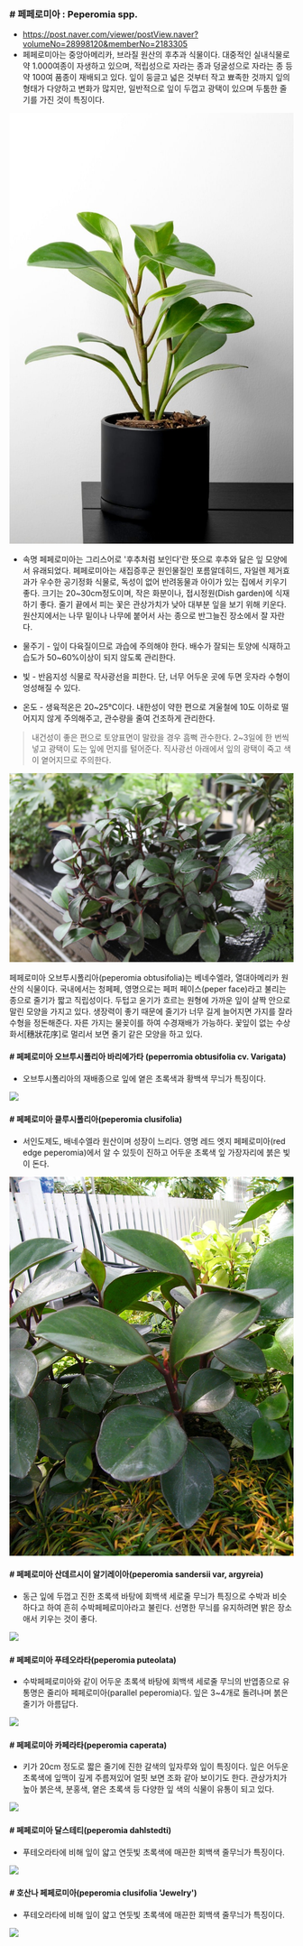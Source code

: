 ### # 페페로미아 : Peperomia spp.
  - https://post.naver.com/viewer/postView.naver?volumeNo=28998120&memberNo=2183305
  - 페페로미아는 중앙아메리카, 브라질 원산의 후추과 식물이다. 대중적인 실내식물로 약 1.000여종이 자생하고 있으며, 적립성으로 자라는 종과 덩굴성으로 자라는 종 등 약 100여 품종이 재배되고 있다. 잎이 둥글고 넓은 것부터 작고 뾰족한 것까지 잎의 형태가 다양하고 변화가 많지만, 일반적으로 잎이 두껍고 광택이 있으며 두툼한 줄기를 가진 것이 특징이다.

  ![](페페로미아.jpeg)

  - 속명 페페로미아는 그리스어로 '후추처럼 보인다'란 뜻으로 후추와 닮은 잎 모양에서 유래되었다. 페페로미아는 새집증후군 원인물질인 포름알데히드, 자일렌 제거효과가 우수한 공기정화 식물로, 독성이 없어 반려동물과 아이가 있는 집에서 키우기 좋다. 크기는 20~30cm정도이며, 작은 화분이나, 접시정원(Dish garden)에 식재하기 좋다. 줄기 끝에서 피는 꽃은 관상가치가 낮아 대부분 잎을 보기 위해 키운다. 원산지에서는 나무 밑이나 나무에 붙어서 사는 종으로 반그늘진 장소에서 잘 자란다. 

- 물주기 - 잎이 다육질이므로 과습에 주의해야 한다. 배수가 잘되는 토양에 식재하고 습도가 50~60%이상이 되지 않도록 관리한다. 

- 빛 -  반음지성 식물로 작사광선을 피한다. 단, 너무 어두운 곳에 두면 웃자라 수형이 엉성해질 수 있다. 

- 온도 -  생육적온은 20~25℃이다. 내한성이 약한 편으로 겨울철에 10도 이하로 떨어지지 않게 주의해주고, 관수량을 줄여 건조하게 관리한다.

>내건성이 좋은 편으로 토양표면이 말랐을 경우 흠뻑 관수한다.
2~3일에 한 번씩 넣고 광택이 도는 잎에 먼지를 털어준다.
직사광선 아래에서 잎의 광택이 죽고 색이 옅어지므로 주의한다.

![](페페로미아_오브투시폴리아(peperomia_obtusifolia).jpeg)

페페로미아 오브투시폴리아(peperomia obtusifolia)는 베네수엘라, 열대아메리카 원산의 식물이다. 국내에서는 청페페, 영명으로는 페퍼 페이스(peper face)라고 불리는 종으로 줄기가 짧고 직립성이다. 두텁고 윤기가 흐르는 원형에 가까운 잎이 살짝 안으로 말린 모양을 가지고 있다. 생장력이 좋기 때문에 줄기가 너무 길게 늘어지면 가지를 잘라 수형을 정돈해준다. 자른 가지는 물꽂이를 하여 수경재배가 가능하다. 꽃잎이 없는 수상화서[穗狀花序]로  멀리서 보면 줄기 같은 모양을 하고 있다. 

#### # 페페로미아 오브투시폴리아 바리에가타 (peperromia obtusifolia cv. Varigata)
  - 오브투시폴리아의 재배종으로 잎에 옅은 초록색과 황백색 무늬가 특징이다.

<img src="페페로미아_오브투시폴리아_바리에가타(peperomia_obtusifolia__cv._Variegata).jpeg"/>

#### # 페페로미아 클루시폴리아(peperomia clusifolia)
  - 서인도제도, 배네수엘라 원산이며 성장이 느리다. 영명 레드 엣지 페페로미아(red edge peperomia)에서 알 수 있듯이 진하고 어두운 초록색 잎 가장자리에 붉은 빛이 돈다.

<img src="페페로미아_클루시폴리아(peperomia_clusifolia).jpeg"/>

#### # 페페로미아 산데르시이 알기레이아(peperomia sandersii var, argyreia)   
  - 동근 잎에 두껍고 진한 초록색 바탕에 회백색 세로줄 무늬가 특징으로 수박과 비슷하다고 하여 흔히 수박페페로미아라고 불린다. 선명한 무늬를 유지하려면 밝은 장소애서 키우는 것이 좋다. 
<img src="페페로미아_산데르시이_알기레이아(peperomia_sandersii_var._argyreia).jpeg"/>

#### # 페페로미아 푸테오라타(peperomia puteolata) 
  - 수박페페로미아와 같이 어두운 초록색 바탕에 회백색 세로줄 무늬의 반엽종으로 유통명은 줄리아 페페로미아(parallel peperomia)다. 잎은 3~4개로 돌려나며 붉은 줄기가 아름답다. 
<img src="페페로미아_푸테오라타(peperomia_puteolata).jpeg"/>

#### # 페페로미아 카페라타(peperomia caperata)
  - 키가 20cm 정도로 짧은 줄기에 진한 갈색의 잎자루와 잎이 특징이다. 잎은 어두운 초록색에 잎맥이 깊게 주름져있어 얼핏 보면 조화 같아 보이기도 한다. 관상가치가 높아 붉은색, 분홍색, 옅은 초록색 등 다양한 잎 색의 식물이 유통이 되고 있다.
<img src="페페로미아_카페라타(peperomia_caperata).jpeg"/>


#### # 페페로미아 달스테티(peperomia dahlstedti)
  - 푸테오라타에 비해 잎이 얇고 연둣빛 초록색에 매끈한 회백색 줄무늬가 특징이다.

<img src="페페로미아_달스테티(peperomia_dahlstedti).jpeg"/>



#### # 호산나 페페로미아(peperomia clusifolia 'Jewelry')
  - 푸테오라타에 비해 잎이 얇고 연둣빛 초록색에 매끈한 회백색 줄무늬가 특징이다.

<img src="호산나_페페로미아(peperomia_clusifolia_‘Jewelry).jpeg"/>

<style>
    /* img {width:300px} */
</style>
